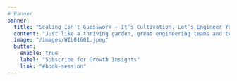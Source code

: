 ```yaml
---
# Banner
banner:
  title: "Scaling Isn’t Guesswork — It’s Cultivation. Let’s Engineer Your Growth."
  content: "Just like a thriving garden, great engineering teams and tech stacks don’t grow by accident. They need the right structure, strategy, and care. I help founders and engineering leaders scale efficiently—nurturing both the people and the systems that power success."
  image: "/images/WIL01601.jpeg"
  button:
    enable: true
    label: "Subscribe for Growth Insights"
    link: "#book-session"
---
```


